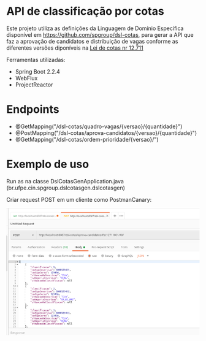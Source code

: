 # API de classificação por cotas 


Este projeto utiliza as definições da Linguagem de Domínio Específica disponível em https://github.com/spgroup/dsl-cotas, para gerar a API que faz a aprovação de candidatos e distribuição de vagas conforme as diferentes versões diponíveis na [Lei de cotas nr 12.711](http://www.planalto.gov.br/ccivil_03/_ato2011-2014/2012/lei/l12711.htm)

Ferramentas utilizadas:

- Spring Boot 2.2.4
- WebFlux
- ProjectReactor


# Endpoints

* @GetMapping("/dsl-cotas/quadro-vagas/{versao}/{quantidade}")
* @PostMapping("/dsl-cotas/aprova-candidatos/{versao}/{quantidade}")
* @GetMapping("/dsl-cotas/ordem-prioridade/{versao}/")

# Exemplo de uso 
Run as na classe DslCotasGenApplication.java (br.ufpe.cin.spgroup.dslcotasgen.dslcotasgen)

Criar request POST em um cliente como PostmanCanary:

![](https://github.com/estrazulas/dsl-cotas-gen/blob/master/img/postmancanary.png)


